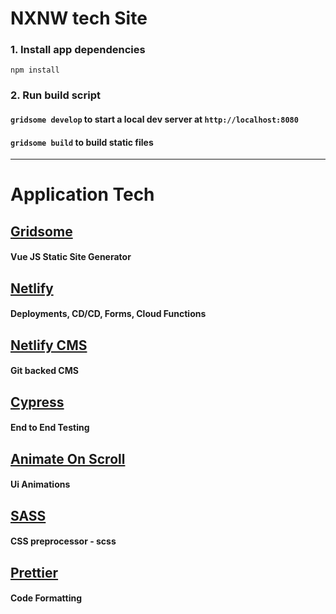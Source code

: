 # NXNW tech Site

### 1. Install app dependencies

`npm install`

### 2. Run build script

#### `gridsome develop` to start a local dev server at `http://localhost:8080`

#### `gridsome build` to build static files

---

# Application Tech

## [Gridsome](https://gridsome.org/)

#### Vue JS Static Site Generator

## [Netlify](https://www.netlify.com/)

#### Deployments, CD/CD, Forms, Cloud Functions

## [Netlify CMS](https://www.netlifycms.org/)

#### Git backed CMS

## [Cypress](https://www.cypress.io/)

#### End to End Testing

## [Animate On Scroll](https://github.com/michalsnik/aos)

#### Ui Animations

## [SASS](https://sass-lang.com/)

#### CSS preprocessor - scss

## [Prettier](https://prettier.io/)

#### Code Formatting
